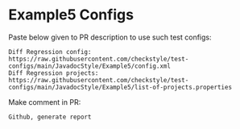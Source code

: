 # Example5 Configs
Paste below given to PR description to use such test configs:
```
Diff Regression config: https://raw.githubusercontent.com/checkstyle/test-configs/main/JavadocStyle/Example5/config.xml
Diff Regression projects: https://raw.githubusercontent.com/checkstyle/test-configs/main/JavadocStyle/Example5/list-of-projects.properties
```
Make comment in PR:
```
Github, generate report
```
